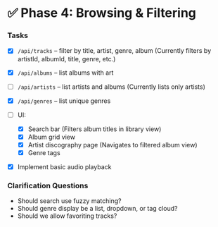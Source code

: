# ✅ Phase 4: Browsing & Filtering

### Tasks

* [x] `/api/tracks` – filter by title, artist, genre, album (Currently filters by artistId, albumId, title, genre, etc.)
* [x] `/api/albums` – list albums with art
* [ ] `/api/artists` – list artists and albums (Currently lists only artists)
* [x] `/api/genres` – list unique genres
* [ ] UI:

  * [x] Search bar (Filters album titles in library view)
  * [x] Album grid view
  * [x] Artist discography page (Navigates to filtered album view)
  * [x] Genre tags
* [x] Implement basic audio playback

### Clarification Questions

* Should search use fuzzy matching?
* Should genre display be a list, dropdown, or tag cloud?
* Should we allow favoriting tracks?
